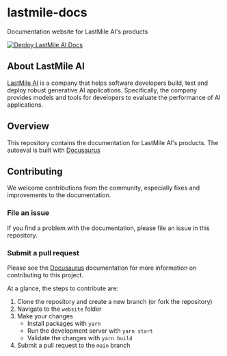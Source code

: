 # lastmile-docs

Documentation website for LastMile AI's products

[![Deploy LastMile AI Docs](https://github.com/lastmile-ai/lastmile-docs/actions/workflows/deploy-docs.yml/badge.svg?branch=main)](https://github.com/lastmile-ai/lastmile-docs/actions/workflows/deploy-docs.yml)

## About LastMile AI

[LastMile AI](https://lastmileai.dev) is a company that helps software developers build, test and deploy robust generative AI applications. Specifically, the company provides models and tools for developers to evaluate the performance of AI applications.

## Overview

This repository contains the documentation for LastMile AI's products. The autoeval is built with [Docusaurus](https://docusaurus.io)

## Contributing

We welcome contributions from the community, especially fixes and improvements to the documentation.

### File an issue

If you find a problem with the documentation, please file an issue in this repository.

### Submit a pull request

Please see the [Docusaurus](https://docusaurus.io) documentation for more information on contributing to this project.

At a glance, the steps to contribute are:

1. Clone the repository and create a new branch (or fork the repository)
2. Navigate to the `website` folder
3. Make your changes
   - Install packages with `yarn`
   - Run the development server with `yarn start`
   - Validate the changes with `yarn build`
4. Submit a pull request to the `main` branch
